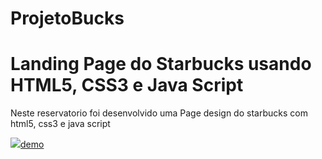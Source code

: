 # ProjetoBucks
 <h1> Landing Page do Starbucks usando HTML5, CSS3 e Java Script </h1>
 <p> Neste reservatorio foi desenvolvido uma Page design do starbucks com html5, css3 e java script <p>
<a href="https://juflorex.github.io/ProjetoBucks"><img src="starbucks.png">demo</a> 
 
